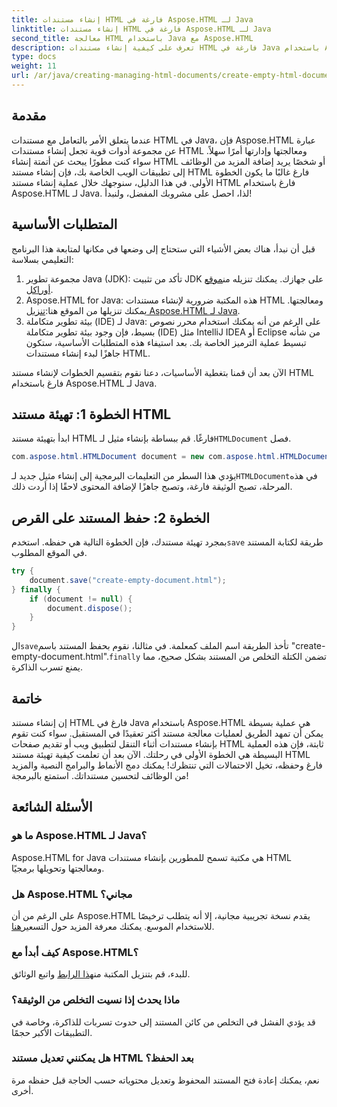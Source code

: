 ```yaml
---
title: إنشاء مستندات HTML فارغة في Aspose.HTML لـ Java
linktitle: إنشاء مستندات HTML فارغة في Aspose.HTML لـ Java
second_title: معالجة HTML باستخدام Java مع Aspose.HTML
description: تعرف على كيفية إنشاء مستندات HTML فارغة في Java باستخدام Aspose.HTML من خلال البرنامج التعليمي المفصل خطوة بخطوة، وهو مثالي للمطورين من جميع المستويات.
type: docs
weight: 11
url: /ar/java/creating-managing-html-documents/create-empty-html-documents/
---
```

## مقدمة
عندما يتعلق الأمر بالتعامل مع مستندات HTML في Java، فإن Aspose.HTML عبارة عن مجموعة أدوات قوية تجعل إنشاء مستندات HTML ومعالجتها وإدارتها أمرًا سهلاً. سواء كنت مطورًا يبحث عن أتمتة إنشاء HTML أو شخصًا يريد إضافة المزيد من الوظائف إلى تطبيقات الويب الخاصة بك، فإن إنشاء مستند HTML فارغ غالبًا ما يكون الخطوة الأولى. في هذا الدليل، سنوجهك خلال عملية إنشاء مستند HTML فارغ باستخدام Aspose.HTML لـ Java. لذا، احصل على مشروبك المفضل، ولنبدأ!
## المتطلبات الأساسية
قبل أن نبدأ، هناك بعض الأشياء التي ستحتاج إلى وضعها في مكانها لمتابعة هذا البرنامج التعليمي بسلاسة:
1.  مجموعة تطوير Java (JDK): تأكد من تثبيت JDK على جهازك. يمكنك تنزيله من[موقع أوراكل](https://www.oracle.com/java/technologies/javase-jdk11-downloads.html).
2. Aspose.HTML for Java: هذه المكتبة ضرورية لإنشاء مستندات HTML ومعالجتها. يمكنك تنزيلها من الموقع هنا:[تنزيل Aspose.HTML لـ Java](https://releases.aspose.com/html/java/).
3. بيئة تطوير متكاملة (IDE) لـ Java: على الرغم من أنه يمكنك استخدام محرر نصوص بسيط، فإن وجود بيئة تطوير متكاملة (IDE) مثل IntelliJ IDEA أو Eclipse من شأنه تبسيط عملية الترميز الخاصة بك.
بعد استيفاء هذه المتطلبات الأساسية، ستكون جاهزًا لبدء إنشاء مستندات HTML.

الآن بعد أن قمنا بتغطية الأساسيات، دعنا نقوم بتقسيم الخطوات لإنشاء مستند HTML فارغ باستخدام Aspose.HTML لـ Java.
## الخطوة 1: تهيئة مستند HTML
ابدأ بتهيئة مستند HTML فارغًا.
 قم ببساطة بإنشاء مثيل لـ`HTMLDocument` فصل.
```java
com.aspose.html.HTMLDocument document = new com.aspose.html.HTMLDocument();
```
 يؤدي هذا السطر من التعليمات البرمجية إلى إنشاء مثيل جديد لـ`HTMLDocument`في هذه المرحلة، تصبح الوثيقة فارغة، وتصبح جاهزًا لإضافة المحتوى لاحقًا إذا أردت ذلك.
## الخطوة 2: حفظ المستند على القرص
بمجرد تهيئة مستندك، فإن الخطوة التالية هي حفظه.
 استخدم`save` طريقة لكتابة المستند في الموقع المطلوب.
```java
try {
    document.save("create-empty-document.html");
} finally {
    if (document != null) {
        document.dispose();
    }
}
```
 ال`save`تأخذ الطريقة اسم الملف كمعلمة. في مثالنا، نقوم بحفظ المستند باسم "create-empty-document.html".`finally` تضمن الكتلة التخلص من المستند بشكل صحيح، مما يمنع تسرب الذاكرة.
## خاتمة
إن إنشاء مستند HTML فارغ في Java باستخدام Aspose.HTML هي عملية بسيطة يمكن أن تمهد الطريق لعمليات معالجة مستند أكثر تعقيدًا في المستقبل. سواء كنت تقوم بإنشاء مستندات أثناء التنقل لتطبيق ويب أو تقديم صفحات HTML ثابتة، فإن هذه العملية البسيطة هي الخطوة الأولى في رحلتك. 
الآن بعد أن تعلمت كيفية تهيئة مستند HTML فارغ وحفظه، تخيل الاحتمالات التي تنتظرك! يمكنك دمج الأنماط والبرامج النصية والمزيد من الوظائف لتحسين مستنداتك. استمتع بالبرمجة!
## الأسئلة الشائعة
### ما هو Aspose.HTML لـ Java؟
Aspose.HTML for Java هي مكتبة تسمح للمطورين بإنشاء مستندات HTML ومعالجتها وتحويلها برمجيًا.
### هل Aspose.HTML مجاني؟
على الرغم من أن Aspose.HTML يقدم نسخة تجريبية مجانية، إلا أنه يتطلب ترخيصًا للاستخدام الموسع. يمكنك معرفة المزيد حول التسعير[هنا](https://purchase.aspose.com/buy).
### كيف أبدأ مع Aspose.HTML؟
 للبدء، قم بتنزيل المكتبة من[هذا الرابط](https://releases.aspose.com/html/java/) واتبع الوثائق.
### ماذا يحدث إذا نسيت التخلص من الوثيقة؟
قد يؤدي الفشل في التخلص من كائن المستند إلى حدوث تسربات للذاكرة، وخاصة في التطبيقات الأكبر حجمًا.
### هل يمكنني تعديل مستند HTML بعد الحفظ؟
نعم، يمكنك إعادة فتح المستند المحفوظ وتعديل محتوياته حسب الحاجة قبل حفظه مرة أخرى.